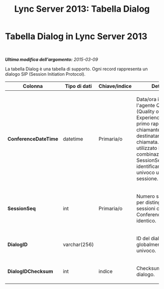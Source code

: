﻿---
title: 'Lync Server 2013: Tabella Dialog'
TOCTitle: Tabella Dialog
ms:assetid: 4d93424f-9072-43f5-83c2-3d539e3e9ca6
ms:mtpsurl: https://technet.microsoft.com/it-it/library/Gg398313(v=OCS.15)
ms:contentKeyID: 49300487
ms.date: 08/24/2015
mtps_version: v=OCS.15
ms.translationtype: HT
---

# Tabella Dialog in Lync Server 2013

 

_**Ultima modifica dell'argomento:** 2015-03-09_

La tabella Dialog è una tabella di supporto. Ogni record rappresenta un dialogo SIP (Session Initiation Protocol).


<table>
<colgroup>
<col style="width: 25%" />
<col style="width: 25%" />
<col style="width: 25%" />
<col style="width: 25%" />
</colgroup>
<thead>
<tr class="header">
<th><strong>Colonna</strong></th>
<th><strong>Tipo di dati</strong></th>
<th><strong>Chiave/indice</strong></th>
<th><strong>Dettagli</strong></th>
</tr>
</thead>
<tbody>
<tr class="odd">
<td><p><strong>ConferenceDateTime</strong></p></td>
<td><p>datetime</p></td>
<td><p>Primaria/o</p></td>
<td><p>Data/ora in cui l'agente QoE (Quality of Experience) riceve il primo rapporto dal chiamante o dal destinatario della chiamata. Valore utilizzato in combinazione con SessionSeq per identificare in modo univoco una sessione.</p></td>
</tr>
<tr class="even">
<td><p><strong>SessionSeq</strong></p></td>
<td><p>int</p></td>
<td><p>Primaria/o</p></td>
<td><p>Numero sequenziale per distinguere le sessioni con valore ConferenceDateTime identico.</p></td>
</tr>
<tr class="odd">
<td><p><strong>DialogID</strong></p></td>
<td><p>varchar(256)</p></td>
<td><p></p></td>
<td><p>ID del dialogo globalmente univoco.</p></td>
</tr>
<tr class="even">
<td><p><strong>DialogIDChecksum</strong></p></td>
<td><p>int</p></td>
<td><p>indice</p></td>
<td><p>Checksum dell'ID del dialogo.</p></td>
</tr>
</tbody>
</table>

